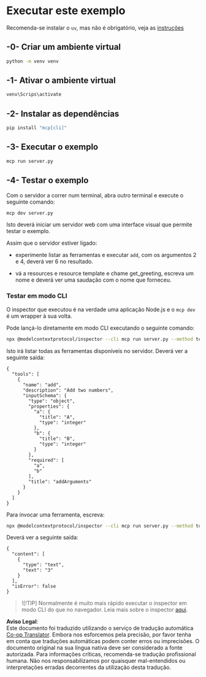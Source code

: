 <!--
CO_OP_TRANSLATOR_METADATA:
{
  "original_hash": "d0f0d7012325b286e4a717791b23ae7e",
  "translation_date": "2025-07-13T17:59:39+00:00",
  "source_file": "03-GettingStarted/01-first-server/solution/python/README.md",
  "language_code": "pt"
}
-->
# Executar este exemplo

Recomenda-se instalar o `uv`, mas não é obrigatório, veja as [instruções](https://docs.astral.sh/uv/#highlights)

## -0- Criar um ambiente virtual

```bash
python -m venv venv
```

## -1- Ativar o ambiente virtual

```bash
venv\Scrips\activate
```

## -2- Instalar as dependências

```bash
pip install "mcp[cli]"
```

## -3- Executar o exemplo

```bash
mcp run server.py
```

## -4- Testar o exemplo

Com o servidor a correr num terminal, abra outro terminal e execute o seguinte comando:

```bash
mcp dev server.py
```

Isto deverá iniciar um servidor web com uma interface visual que permite testar o exemplo.

Assim que o servidor estiver ligado:

- experimente listar as ferramentas e executar `add`, com os argumentos 2 e 4, deverá ver 6 no resultado.

- vá a resources e resource template e chame get_greeting, escreva um nome e deverá ver uma saudação com o nome que forneceu.

### Testar em modo CLI

O inspector que executou é na verdade uma aplicação Node.js e o `mcp dev` é um wrapper à sua volta.

Pode lançá-lo diretamente em modo CLI executando o seguinte comando:

```bash
npx @modelcontextprotocol/inspector --cli mcp run server.py --method tools/list
```

Isto irá listar todas as ferramentas disponíveis no servidor. Deverá ver a seguinte saída:

```text
{
  "tools": [
    {
      "name": "add",
      "description": "Add two numbers",
      "inputSchema": {
        "type": "object",
        "properties": {
          "a": {
            "title": "A",
            "type": "integer"
          },
          "b": {
            "title": "B",
            "type": "integer"
          }
        },
        "required": [
          "a",
          "b"
        ],
        "title": "addArguments"
      }
    }
  ]
}
```

Para invocar uma ferramenta, escreva:

```bash
npx @modelcontextprotocol/inspector --cli mcp run server.py --method tools/call --tool-name add --tool-arg a=1 --tool-arg b=2
```

Deverá ver a seguinte saída:

```text
{
  "content": [
    {
      "type": "text",
      "text": "3"
    }
  ],
  "isError": false
}
```

> ![!TIP]
> Normalmente é muito mais rápido executar o inspector em modo CLI do que no navegador.
> Leia mais sobre o inspector [aqui](https://github.com/modelcontextprotocol/inspector).

**Aviso Legal**:  
Este documento foi traduzido utilizando o serviço de tradução automática [Co-op Translator](https://github.com/Azure/co-op-translator). Embora nos esforcemos pela precisão, por favor tenha em conta que traduções automáticas podem conter erros ou imprecisões. O documento original na sua língua nativa deve ser considerado a fonte autorizada. Para informações críticas, recomenda-se tradução profissional humana. Não nos responsabilizamos por quaisquer mal-entendidos ou interpretações erradas decorrentes da utilização desta tradução.